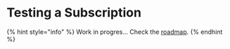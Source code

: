 # Testing a Subscription



{% hint style="info" %}
Work in progres... Check the [roadmap](../roadmap.md).
{% endhint %}

